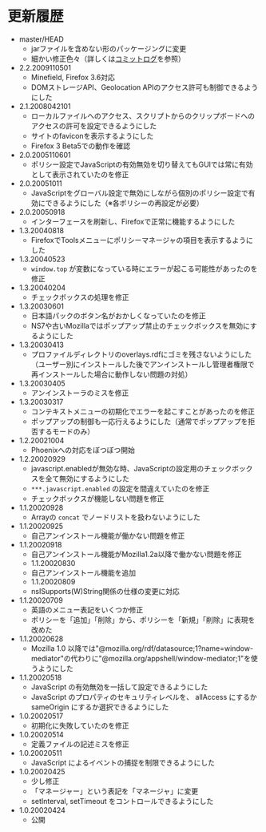 # 更新履歴

 - master/HEAD
   * jarファイルを含めない形のパッケージングに変更
   * 細かい修正色々（詳しくは[コミットログ](https://github.com/piroor/policymanager/commits/master)を参照）
 - 2.2.2009110501
   * Minefield, Firefox 3.6対応
   * DOMストレージAPI、Geolocation APIのアクセス許可も制御できるようにした
 - 2.1.2008042101
   * ローカルファイルへのアクセス、スクリプトからのクリップボードへのアクセスの許可を設定できるようにした
   * サイトのfaviconを表示するようにした
   * Firefox 3 Beta5での動作を確認
 - 2.0.2005110601
   * ポリシー設定でJavaScriptの有効無効を切り替えてもGUIでは常に有効として表示されていたのを修正
 - 2.0.20051011
   * JavaScriptをグローバル設定で無効にしながら個別のポリシー設定で有効にできるようにした（※各ポリシーの再設定が必要）
 - 2.0.20050918
   * インターフェースを刷新し、Firefoxで正常に機能するようにした
 - 1.3.20040818
   * FirefoxでToolsメニューにポリシーマネージャの項目を表示するようにした
 - 1.3.20040523
   *  `window.top`  が変数になっている時にエラーが起こる可能性があったのを修正
 - 1.3.20040204
   * チェックボックスの処理を修正
 - 1.3.20030601
   * 日本語パックのボタン名がおかしくなっていたのを修正
   * NS7や古いMozillaではポップアップ禁止のチェックボックスを無効にするようにした
 - 1.3.20030413
   * プロファイルディレクトリのoverlays.rdfにゴミを残さないようにした（ユーザー別にインストールした後でアンインストールし管理者権限で再インストールした場合に動作しない問題の対処）
 - 1.3.20030405
   * アンインストーラのミスを修正
 - 1.3.20030317
   * コンテキストメニューの初期化でエラーを起こすことがあったのを修正
   * ポップアップの制御も一応行えるようにした（通常でポップアップを拒否するモードのみ）
 - 1.2.20021004
   * Phoenixへの対応をぼつぼつ開始
 - 1.2.20020929
   * javascript.enabledが無効な時、JavaScriptの設定用のチェックボックスを全て無効にするようにした
   *  `***.javascript.enabled` の設定を間違えていたのを修正
   * チェックボックスが機能しない問題を修正
 - 1.1.20020928
   * Arrayの `concat` でノードリストを扱わないようにした
 - 1.1.20020925
   * 自己アンインストール機能が働かない問題を修正
 - 1.1.20020918
   * 自己アンインストール機能がMozilla1.2a以降で働かない問題を修正
   * 1.1.20020830
   * 自己アンインストール機能を追加
   * 1.1.20020809
   * nsISupports(W)String関係の仕様の変更に対応
 - 1.1.20020709
   * 英語のメニュー表記をいくつか修正
   * ポリシーを「追加」「削除」から、ポリシーを「新規」「削除」に表現を改めた
 - 1.1.20020628
   * Mozilla 1.0 以降では"@mozilla.org/rdf/datasource;1?name=window-mediator"の代わりに"@mozilla.org/appshell/window-mediator;1"を使うようにした
 - 1.1.20020518
   * JavaScript の有効無効を一括して設定できるようにした
   * JavaScript のプロパティのセキュリティレベルを、 allAccess にするか sameOrigin にするか選択できるようにした
 - 1.0.20020517
   * 初期化に失敗していたのを修正
 - 1.0.20020514
   * 定義ファイルの記述ミスを修正
 - 1.0.20020511
   * JavaScript によるイベントの捕捉を制限できるようにした
 - 1.0.20020425
   * 少し修正
   * 「マネージャー」という表記を「マネージャ」に変更
   * setInterval, setTimeout をコントロールできるようにした
 - 1.0.20020424
   * 公開
